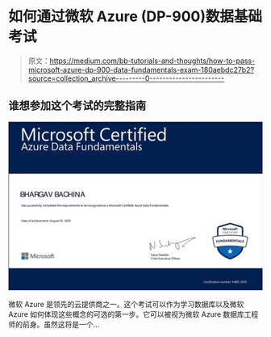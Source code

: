 # 如何通过微软 Azure (DP-900)数据基础考试

> 原文：<https://medium.com/bb-tutorials-and-thoughts/how-to-pass-microsoft-azure-dp-900-data-fundamentals-exam-180aebdc27b2?source=collection_archive---------0----------------------->

## 谁想参加这个考试的完整指南

![](img/be1ee41b8a4ec3e5d1e3ee172e8663ab.png)

微软 Azure 是领先的云提供商之一。这个考试可以作为学习数据库以及微软 Azure 如何体现这些概念的可选的第一步。它可以被视为微软 Azure 数据库工程师的前身。虽然这将是一个…